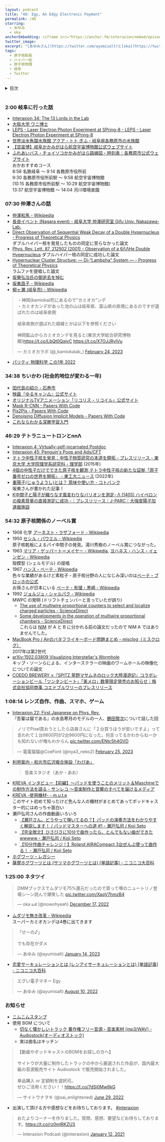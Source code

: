 ```yaml
---
layout: podcast
title: "48: Egy, An Edgy Electronic Payment"
permalink: /48
starring:
  - あゆみ
  - oka
anchorEmbedding: <iframe src="https://anchor.fm/interaxion/embed/episodes/48-Egy--An-Edgy-Electronic-Payment-e1vmif7" height="102px" width="100%" frameborder="0" scrolling="no"></iframe>
twitter_image:
excerpt: "[あゆみさん](https://twitter.com/ayumisalt)と[oka](https://twitter.com/nowohyeah)で岐阜、D論、仲澤さん、原子核とノーベル賞、ネタツイなどについて話しました。"
tags:
  - 原子核乾板
  - ハイパー核
  - 原子核物理
  - 岐阜
  - Twitter
---
```


<details>
<!-- https://github.com/gettalong/kramdown/issues/155#issuecomment-339793629 -->
<summary markdown='span'>目次</summary>
<nav>
  * this unordered seed list will be replaced by toc as unordered list
  {:toc}
<!-- https://stackoverflow.com/a/38419441/11480802 -->
</nav>
</details>
<br>

### 2:00 岐阜に行った話

- [Interaxion 34: The 13 Lords in the Lab](https://interaxion-podcast.github.io/34)
- [大阪大学 ワニ博士](https://www.osaka-u.ac.jp/sp/drwani/)
- [LEPS - Laser Electron Photon Experiment at SPring-8 - LEPS - Laser Electron Photon Experiment at SPring-8](https://www.rcnp.osaka-u.ac.jp/Divisions/np1-b/)
- [世界淡水魚園水族館 アクア・トト ぎふ - 岐阜県各務原市の水族館](https://aquatotto.com/)
- [【空宙博】岐阜かかみがはら航空宇宙博物館公式ウェブサイト](http://www.sorahaku.net/)
- [ふれあいバス・チョイソコかかみがはら路線図・時刻表｜各務原市公式ウェブサイト](https://www.city.kakamigahara.lg.jp/life/kotsu/1009282.html)  
  おかおすすめコース  
  8:58 名鉄岐阜 〜 9:14 各務原市役所前  
  9:30 各務原市役所前駅 〜 9:58 航空宇宙博物館  
  (10:15 各務原市役所前駅 〜 10:29 航空宇宙博物館)  
  13:37 航空宇宙博物館 〜 14:04 河川環境楽園

### 07:30 仲澤さんの話

- [仲澤和馬 - Wikipedia](https://ja.wikipedia.org/wiki/%E4%BB%B2%E6%BE%A4%E5%92%8C%E9%A6%AC)
- [長良イベント (Nagara event) - 岐阜大学 仲澤研究室 Gifu Univ. Nakazawa-Lab.](https://www1.gifu-u.ac.jp/~physics/Nakazawa/hypernuclei/nagara/)
- [Direct Observation of Sequential Weak Decay of a Double Hypernucleus - Progress of Theoretical Physics](https://academic.oup.com/ptp/article/85/6/1287/1841787)  
  ダブルハイパー核を発見したものの同定に至らなかった論文
- [Phys. Rev. Lett. 87, 212502 (2001) - Observation of a 6ΛΛHe Double Hypernucleus](https://journals.aps.org/prl/abstract/10.1103/PhysRevLett.87.212502)
  ダブルハイパー核の同定に成功した論文
- [Hypernuclear Cluster Structure: — Di-“Lambpha” System — - Progress of Theoretical Physics](https://academic.oup.com/ptp/article/66/4/1344/1861658)  
  ラムファを提唱した論文
- [坂東弘治氏の御逝去を悼む](https://www.jstage.jst.go.jp/article/butsuri1946/45/9/45_KJ00002750157/_article/-char/ja/)
- [坂東昌子 - Wikipedia](https://ja.wikipedia.org/wiki/%E5%9D%82%E6%9D%B1%E6%98%8C%E5%AD%90)
- [柳ヶ瀬 (岐阜市) - Wikipedia](https://ja.wikipedia.org/wiki/%E6%9F%B3%E3%83%B6%E7%80%AC_(%E5%B2%90%E9%98%9C%E5%B8%82))

<blockquote class="twitter-tweet tw-align-center"><p lang="ja" dir="ltr">・神岡(kamioka)町にあるので&quot;カミオカ&quot;ンデ<br>・カミオカンデがあった池の山は岐阜県、富山県の県境にあるのですが選ばれたのは岐阜県側<br><br>岐阜県側が選ばれた経緯とかは以下を参照ください<br><br>神岡鉱山からカミオカンデを見ると(東京大学総合研究博物館)<a href="https://t.co/LbQt0QqivC">https://t.co/LbQt0QqivC</a> <a href="https://t.co/X7OJJRylVu">https://t.co/X7OJJRylVu</a></p>&mdash; カミオカラボ (@_kamiokalab_) <a href="https://twitter.com/_kamiokalab_/status/1629124165189111814?ref_src=twsrc%5Etfw">February 24, 2023</a>
</blockquote> <script async src="https://platform.twitter.com/widgets.js" charset="utf-8"></script>

- [パリティ 物理科学 この1年 2022](https://amzn.to/3J1E2tn)

### 34:38 ちいかわ (社会的地位が変わる一年)

- [田代島の紹介 - 石巻市](https://www.city.ishinomaki.lg.jp/cont/10053500/0050/3639/3639.html)
- [映画『ゆるキャン△』公式サイト](https://yurucamp.jp/cinema/)
- [オリジナルTVアニメーション「リコリス・リコイル」公式サイト](https://lycoris-recoil.com/)
- [Mask R-CNN - Papers With Code](https://paperswithcode.com/paper/mask-r-cnn)
- [Pix2Pix - Papers With Code](https://paperswithcode.com/method/pix2pix)
- [Denoising Diffusion Implicit Models - Papers With Code](https://paperswithcode.com/paper/denoising-diffusion-implicit-models-1)
- [これならわかる深層学習入門](https://amzn.to/3IuaxyA)

### 46:29 テトラニュートロンとnnΛ

- [Interaxion 4: Virtually-self-incarnated Postdoc](https://interaxion-podcast.github.io/4)
- [Interaxion 45: Penguin's Poop and Ads/CFT](https://interaxion-podcast.github.io/45)
- [テトラ中性子核を発見：中性子物質研究の本道を開拓 - プレスリリース - 東京大学 大学院理学系研究科・理学部](https://www.s.u-tokyo.ac.jp/ja/press/2015/60.html) (2015年)
- [4個の中性子だけでできた原子核を観測 テトラ中性子核の新たな証拠「原子番号ゼロの世界を開拓」 - 東工大ニュース](https://www.titech.ac.jp/news/2022/064353) (2022年)
- [重陽子(じゅうようし)とは？ 意味や使い方 - コトバンク](https://kotobank.jp/word/%E9%87%8D%E9%99%BD%E5%AD%90-77462)  
  坂東さんが書かれた記事！
- [K中間子と陽子が織りなす風変わりなバリオンを測定- Λ (1405) ハイペロンの複素質量の直接測定に成功 -｜プレスリリース｜J-PARC｜大強度陽子加速器施設](https://j-parc.jp/c/press-release/2023/01/26001098.html)

### 54:32 原子核関係のノーベル賞

- 1908 化学 [アーネスト・ラザフォード - Wikipedia](https://ja.wikipedia.org/wiki/%E3%82%A2%E3%83%BC%E3%83%8D%E3%82%B9%E3%83%88%E3%83%BB%E3%83%A9%E3%82%B6%E3%83%95%E3%82%A9%E3%83%BC%E3%83%89)
- 1950 [セシル・パウエル - Wikipedia](https://ja.wikipedia.org/wiki/%E3%82%BB%E3%82%B7%E3%83%AB%E3%83%BB%E3%83%91%E3%82%A6%E3%82%A8%E3%83%AB)  
  原子核乾板によるパイ中間子の発見。湯川秀樹のノーベル賞につながった。
- 1963 [マリア・ゲッパート＝メイヤー - Wikipedia](https://ja.wikipedia.org/wiki/%E3%83%9E%E3%83%AA%E3%82%A2%E3%83%BB%E3%82%B2%E3%83%83%E3%83%91%E3%83%BC%E3%83%88%EF%BC%9D%E3%83%A1%E3%82%A4%E3%83%A4%E3%83%BC), [ヨハネス・ハンス・イェンゼン - Wikipedia](https://ja.wikipedia.org/wiki/%E3%83%A8%E3%83%8F%E3%83%8D%E3%82%B9%E3%83%BB%E3%83%8F%E3%83%B3%E3%82%B9%E3%83%BB%E3%82%A4%E3%82%A7%E3%83%B3%E3%82%BC%E3%83%B3)  
  殼模型 (シェルモデル) の提唱
- 1967 [ハンス・ベーテ - Wikipedia](https://ja.wikipedia.org/wiki/%E3%83%8F%E3%83%B3%E3%82%B9%E3%83%BB%E3%83%99%E3%83%BC%E3%83%86)  
  色々な業績があるけど素粒子・原子核分野の人になじみ深いのは[ベーテ・ブロッホの公式](https://ja.wikipedia.org/wiki/%E3%83%99%E3%83%BC%E3%83%86%E3%81%AE%E5%BC%8F)  
  お孫さんが日本にいる [ベーテ・有理・黒崎 - Wikipedia](https://ja.wikipedia.org/wiki/%E3%83%99%E3%83%BC%E3%83%86%E3%83%BB%E6%9C%89%E7%90%86%E3%83%BB%E9%BB%92%E5%B4%8E)
- 1992 [ジョルジュ・シャルパク - Wikipedia](https://ja.wikipedia.org/wiki/%E3%82%B8%E3%83%A7%E3%83%AB%E3%82%B8%E3%83%A5%E3%83%BB%E3%82%B7%E3%83%A3%E3%83%AB%E3%83%91%E3%82%AF)  
  MWPC の発明 (ドリフトチェンバーと言っていたが誤り)
  - [The use of multiwire proportional counters to select and localize charged particles - ScienceDirect](https://www.sciencedirect.com/science/article/abs/pii/0029554X68903716)
  - [Some developments in the operation of multiwire proportional chambers - ScienceDirect](https://www.sciencedirect.com/science/article/abs/pii/0029554X70902934)  
  これらは [NIM](https://en.wikipedia.org/wiki/Nuclear_Instruments_and_Methods_in_Physics_Research) が A と B に分かれる前の論文だったので NIM A ではありませんでした。
- [MacBook Pro / Airのバタフライキーボード問題まとめ - misclog（ミスクログ）](https://misc-log.com/macbookpro-butterfly-keybord/)  
  2017年は第2世代
- [arXiv:1502.03809 Visualizing Interstellar's Wormhole](https://arxiv.org/abs/1502.03809)  
  キップ・ソーンらによる、インターステラーの映画のワームホールの映像化についての論文
- [COEDO BREWERY ×『SPITZ 草野マサムネのロック大陸漫遊記』コラボレーションビール「ツンタンビート」「美メロ」数量限定発売のお知らせ｜株式会社協同商事 コエドブルワリーのプレスリリース](https://prtimes.jp/main/html/rd/p/000000019.000060962.html)

### 1:08:14 レンズ自作、作曲、スマホ、ゲーム

- [Interaxion 22: First Japanese on Phys. Rev.](https://interaxion-podcast.github.io/22)  
  『吾輩は猫である』の水島寒月のモデルの一人、[鶴田賢次](https://ja.wikipedia.org/wiki/%E9%B6%B4%E7%94%B0%E8%B3%A2%E6%AC%A1)について話した回

<blockquote class="twitter-tweet tw-align-center"><p lang="ja" dir="ltr">ノリでPixel買おうとしたら店員さんに「２台買うほうが安いですよ」って言われて１台9800円が2台9600円になった。何言ってるかわからねーかも知れないが俺もわからん <a href="https://t.co/ENtc5h4GVD">pic.twitter.com/ENtc5h4GVD</a></p>&mdash; 電電猫猫@CoeFont (@nya3_neko2) <a href="https://twitter.com/nya3_neko2/status/1629370044865204226?ref_src=twsrc%5Etfw">February 25, 2023</a>
</blockquote> <script async src="https://platform.twitter.com/widgets.js" charset="utf-8"></script>

- [利用案内 - 和光市広沢複合施設「わぴあ」](https://wapia.jp/use/#use)  
  >音楽スタジオ（あか・あお）
- [KREVA インタビュー【前編】〜パッドを使うことのメリット＆Maschineでの制作方法を語る - サンレコ 〜音楽制作と音響のすべてを届けるメディア](https://www.snrec.jp/entry/special/pad/kreva_1)
- [KREVA -使用機材- - m.u.t.e](https://m-u-t-e.com/archives/7007)  
  このサイト初めて知ったけど色んな人の機材がまとめてあってポッドキャスター的にはめっちゃ面白い
- 瀬戸弘司さんの作曲動画いろいろ
  - [【瀬戸さん、どうやって弾いてるの？】パッドの演奏方法をわかりやすく解説します！ / パッドマスターへの道 #1 - 瀬戸弘司 / Koji Seto](https://youtu.be/Em792u6z1lw)
  - [【完全敗北】ひさびさに10分で曲作ったら、とんでもない曲ができたwwwww - 瀬戸弘司 / Koji Seto](https://youtu.be/yT1QZW-wMmY)
  - [【10分作曲チャレンジ！】Roland AIRACompact 3台ぜんぶ使って曲作る！ - 瀬戸弘司 / Koji Seto](https://youtu.be/Uxuhc4jqxSQ)
- [ホグワーツ・レガシー](https://www.hogwartslegacy.com/ja-jp)
- [薩摩ホグワーツとは (サツマホグワーツとは) [単語記事] - ニコニコ大百科](https://dic.nicovideo.jp/a/%E8%96%A9%E6%91%A9%E3%83%9B%E3%82%B0%E3%83%AF%E3%83%BC%E3%83%84)

### 1:25:00 ネタツイ

<blockquote class="twitter-tweet tw-align-center"><p lang="ja" dir="ltr">DMMブックスでムダヅモ75%還元だったので買って噂のニュートリノ登場シーン読んで爆笑した <a href="https://t.co/XaqV7hmzB4">pic.twitter.com/XaqV7hmzB4</a></p>&mdash; oka ఒక (@nowohyeah) <a href="https://twitter.com/nowohyeah/status/1604059524402679809?ref_src=twsrc%5Etfw">December 17, 2022</a>
</blockquote> <script async src="https://platform.twitter.com/widgets.js" charset="utf-8"></script>

- [ムダヅモ無き改革 - Wikipedia](https://ja.wikipedia.org/wiki/%E3%83%A0%E3%83%80%E3%83%85%E3%83%A2%E7%84%A1%E3%81%8D%E6%94%B9%E9%9D%A9)  
  スーパーカミオカンデは4巻に出てきます

<blockquote class="twitter-tweet tw-align-center"><p lang="ja" dir="ltr">「せーの♪」<br><br>でも存在がダメ</p>&mdash; あゆみ (@ayumisalt) <a href="https://twitter.com/ayumisalt/status/1614177380515577856?ref_src=twsrc%5Etfw">January 14, 2023</a>
</blockquote> <script async src="https://platform.twitter.com/widgets.js" charset="utf-8"></script>

- [恋愛サーキュレーションとは (レンアイサーキュレーションとは) [単語記事] - ニコニコ大百科](https://dic.nicovideo.jp/a/%E6%81%8B%E6%84%9B%E3%82%B5%E3%83%BC%E3%82%AD%E3%83%A5%E3%83%AC%E3%83%BC%E3%82%B7%E3%83%A7%E3%83%B3)

<blockquote class="twitter-tweet tw-align-center"><p lang="ja" dir="ltr">エグい電子マネー Egy</p>&mdash; あゆみ (@ayumisalt) <a href="https://twitter.com/ayumisalt/status/1557278895644106752?ref_src=twsrc%5Etfw">August 10, 2022</a>
</blockquote> <script async src="https://platform.twitter.com/widgets.js" charset="utf-8"></script>

### お知らせ

- [ニムニムスタンプ](https://store.line.me/stickershop/product/20651080/ja)
- 使用 BGM について
  - [切なく懐かしいトラック 著作権フリー音源・音楽素材 [mp3/WAV] - Audiostock(オーディオストック)](https://audiostock.jp/audio/1267554)
  - 実は曲名はキッチン

<blockquote class="twitter-tweet tw-align-center"><p lang="ja" dir="ltr">【動画やポッドキャストのBGMをお探しの方へ】<br><br>サイトウが大量に制作したトラックの中から厳選された作品が、国内最大級の音源販売サイト Audiostock で販売開始されました。<br><br>単品購入 or 定額制を選択可。<br>ぜひご活用ください！！<a href="https://t.co/7dSi0Mw6kG">https://t.co/7dSi0Mw6kG</a></p>&mdash; サイトウナヲキ (@sai_enlightened) <a href="https://twitter.com/sai_enlightened/status/1542127615959392256?ref_src=twsrc%5Etfw">June 29, 2022</a>
</blockquote> <script async src="https://platform.twitter.com/widgets.js" charset="utf-8"></script>

- 出演して頂ける方や感想などをお待ちしております。 [#interaxion](https://twitter.com/hashtag/interaxion)

<blockquote class="twitter-tweet tw-align-center"><p lang="ja" dir="ltr">おたよりコーナーを作りました。質問、感想、要望などお待ちしております。<a href="https://t.co/rz0mlRKZU3">https://t.co/rz0mlRKZU3</a></p>— Interaxion Podcast (@interaxion) <a href="https://twitter.com/interaxion/status/1348936492488421378?ref_src=twsrc%5Etfw">January 12, 2021</a>
</blockquote> <script async src="https://platform.twitter.com/widgets.js" charset="utf-8"></script>
